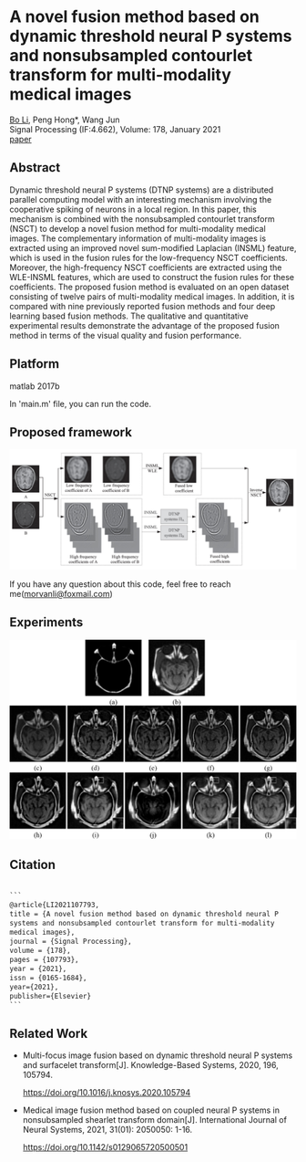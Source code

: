 # A novel fusion method based on dynamic threshold neural P systems and nonsubsampled contourlet transform for multi-modality medical images
[Bo Li](https://github.com/MorvanLi/), Peng Hong*, Wang Jun  
Signal Processing (IF:4.662), Volume: 178,  January 2021  
[paper](https://doi.org/10.1016/j.sigpro.2020.107793)  

## Abstract

Dynamic threshold neural P systems (DTNP systems) are a distributed parallel computing model with an interesting mechanism involving the cooperative spiking of neurons in a local region. In this paper, this mechanism is combined with the nonsubsampled contourlet transform (NSCT) to develop a novel fusion method for multi-modality medical images. The complementary information of multi-modality images is extracted using an improved novel sum-modified Laplacian (INSML) feature, which is used in the fusion rules for the low-frequency NSCT coefficients. Moreover, the high-frequency NSCT coefficients are extracted using the WLE-INSML features, which are used to construct the fusion rules for these coefficients. The proposed fusion method is evaluated on an open dataset consisting of twelve pairs of multi-modality medical images. In addition, it is compared with nine previously reported fusion methods and four deep learning based fusion methods. The qualitative and quantitative experimental results demonstrate the advantage of the proposed fusion method in terms of the visual quality and fusion performance.

## Platform

matlab 2017b 

In 'main.m' file, you can run the code.

## Proposed framework

![framework](figures/framework.jpg)

If you have any question about this code, feel free to reach me(morvanli@foxmail.com) 

## Experiments

![example](figures/example.jpg)

## Citation

````

```
@article{LI2021107793,
title = {A novel fusion method based on dynamic threshold neural P systems and nonsubsampled contourlet transform for multi-modality medical images},
journal = {Signal Processing},
volume = {178},
pages = {107793},
year = {2021},
issn = {0165-1684},
year={2021},
publisher={Elsevier}
```
````

## Related Work

- Multi-focus image fusion based on dynamic threshold neural P systems and surfacelet transform[J]. Knowledge-Based Systems, 2020, 196, 105794.
  
  https://doi.org/10.1016/j.knosys.2020.105794
  
  
  
- Medical image fusion method based on coupled neural P systems in nonsubsampled shearlet transform domain[J]. International Journal of Neural Systems, 2021, 31(01): 2050050: 1-16.

  https://doi.org/10.1142/s0129065720500501

